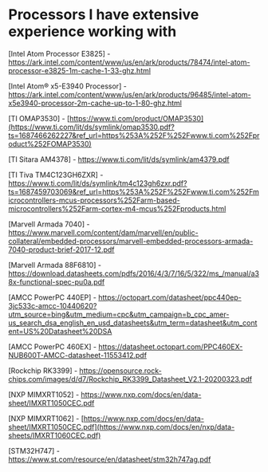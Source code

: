 # Processors I have extensive experience working with

[Intel Atom Processor E3825] - https://ark.intel.com/content/www/us/en/ark/products/78474/intel-atom-processor-e3825-1m-cache-1-33-ghz.html

[Intel Atom® x5-E3940 Processor] - https://ark.intel.com/content/www/us/en/ark/products/96485/intel-atom-x5e3940-processor-2m-cache-up-to-1-80-ghz.html

[TI OMAP3530] - [https://www.ti.com/product/OMAP3530](https://www.ti.com/lit/ds/symlink/omap3530.pdf?ts=1687466262227&ref_url=https%253A%252F%252Fwww.ti.com%252Fproduct%252FOMAP3530)

[TI Sitara AM4378] - https://www.ti.com/lit/ds/symlink/am4379.pdf

[TI Tiva TM4C123GH6ZXR] - https://www.ti.com/lit/ds/symlink/tm4c123gh6zxr.pdf?ts=1687459703069&ref_url=https%253A%252F%252Fwww.ti.com%252Fmicrocontrollers-mcus-processors%252Farm-based-microcontrollers%252Farm-cortex-m4-mcus%252Fproducts.html

[Marvell Armada 7040] - https://www.marvell.com/content/dam/marvell/en/public-collateral/embedded-processors/marvell-embedded-processors-armada-7040-product-brief-2017-12.pdf

[Marvell Armada 88F6810] - https://download.datasheets.com/pdfs/2016/4/3/7/16/5/322/ms_/manual/a38x-functional-spec-pu0a.pdf

[AMCC PowerPC 440EP] - https://octopart.com/datasheet/ppc440ep-3jc533c-amcc-10440620?utm_source=bing&utm_medium=cpc&utm_campaign=b_cpc_amer-us_search_dsa_english_en_usd_datasheets&utm_term=datasheet&utm_content=US%20Datasheet%20DSA

[AMCC PowerPC 460EX] - https://datasheet.octopart.com/PPC460EX-NUB600T-AMCC-datasheet-11553412.pdf

[Rockchip RK3399] - https://opensource.rock-chips.com/images/d/d7/Rockchip_RK3399_Datasheet_V2.1-20200323.pdf

[NXP MIMXRT1052] - https://www.nxp.com/docs/en/data-sheet/IMXRT1050CEC.pdf

[NXP MIMXRT1062] - [https://www.nxp.com/docs/en/data-sheet/IMXRT1050CEC.pdf](https://www.nxp.com/docs/en/nxp/data-sheets/IMXRT1060CEC.pdf)

[STM32H747] - https://www.st.com/resource/en/datasheet/stm32h747ag.pdf

